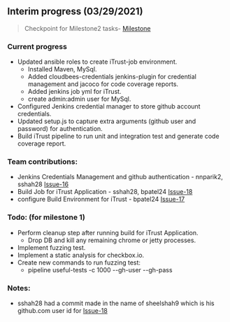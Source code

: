 ##  Interim progress (03/29/2021)

> Checkpoint for Milestone2 tasks- [Milestone](https://github.ncsu.edu/cscdevops-spring2021/DEVOPS-21/milestone/2?closed=1) 

### Current progress
  - Updated ansible roles to create iTrust-job environment.
      - Installed Maven, MySql.
      - Added cloudbees-credentials jenkins-plugin for credential management and jacoco for code coverage reports.
      - Added jenkins job yml for iTrust.
      - create admin:admin user for MySql.
  - Configured Jenkins credential manager to store github account credentials.
  - Updated setup.js to capture extra arguments (github user and password) for authentication.
  - Build iTrust pipeline to run unit and integration test and generate code coverage report.


### Team contributions:
  - Jenkins Credentials Management and github authentication  - nnparik2, sshah28  [Issue-16](https://github.ncsu.edu/cscdevops-spring2021/DEVOPS-21/issues/16)
  - Build Job for iTrust Application  - sshah28, bpatel24 [Issue-18](https://github.ncsu.edu/cscdevops-spring2021/DEVOPS-21/issues/18)
  - configure Build Environment for iTrust - bpatel24 [Issue-17](https://github.ncsu.edu/cscdevops-spring2021/DEVOPS-21/issues/17)


### Todo: (for milestone 1)
  - Perform cleanup step after running build for iTrust Application.
    - Drop DB and kill any remaining chrome or jetty processes.
  - Implement fuzzing test.
  - Implement a static analysis for checkbox.io.  
  - Create new commands to run fuzzing test:
    - pipeline useful-tests -c 1000 --gh-user <username> --gh-pass <password>

  
### Notes:
  * sshah28 had a commit made in the name of sheelshah9 which is his github.com user id for [Issue-18](https://github.ncsu.edu/cscdevops-spring2021/DEVOPS-21/issues/18)
